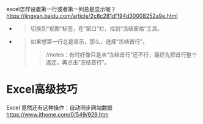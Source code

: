 
excel怎样设置第一行或者第一列总是显示呢？ https://jingyan.baidu.com/article/2c8c281df194d30008252a9e.html
- > 切换到“视图”标签，在“窗口”栏，找到“冻结窗格”工具。
- > 如果想第一行总是显示，那么，选择“冻结首行”。
  >> //notes：有时好像只是点“冻结首行”还不行，最好先把首行整个选定，再点击“冻结首行”。

# Excel高级技巧

Excel 竟然还有这种操作：自动同步网站数据 https://www.ithome.com/0/549/929.htm

